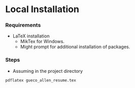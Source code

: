 # Local Installation

### Requirements
- LaTeX installation
    - MikTex for Windows.
    - Might prompt for additional installation of packages.
    
### Steps
- Assuming in the project directory
```shell
pdflatex gueco_allen_resume.tex
```